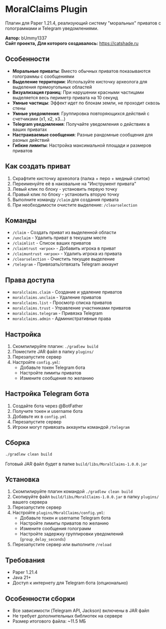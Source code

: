 # MoralClaims Plugin

Плагин для Paper 1.21.4, реализующий систему "моральных" приватов с голограммами и Telegram уведомлениями.

**Автор:** bUmmy1337  
**Сайт проекта, Для которого создавалось:** https://catshade.ru

## Особенности

- **Моральные приваты**: Вместо обычных приватов показываются голограммы с сообщениями
- **Выделение территории**: Используйте кисточку археолога для выделения прямоугольных областей
- **Визуализация границ**: При нарушении красными частицами выделяется весь периметр привата на 10 секунд
- **Умные частицы**: Эффект идет по блокам земли, не проходит сквозь стены
- **Умные уведомления**: Группировка повторяющихся действий с счетчиками (x1, x2, x3...)
- **Telegram уведомления**: Получайте уведомления о действиях в ваших приватах
- **Настраиваемые сообщения**: Разные рандомные сообщения для разных действий
- **Гибкие лимиты**: Настройка максимальной площади и размеров приватов

## Как создать приват

1. Скрафтите кисточку археолога (палка + перо + медный слиток)
2. Переименуйте её в наковальне на "Инструмент привата"
3. Левый клик по блоку - установить первую точку
4. Правый клик по блоку - установить вторую точку
5. Выполните команду `/claim` для создания привата
6. При необходимости очистите выделение: `/clearselection`

## Команды

- `/claim` - Создать приват из выделенной области
- `/unclaim` - Удалить приват в текущем месте
- `/claimlist` - Список ваших приватов
- `/claimtrust <игрок>` - Добавить игрока в приват
- `/claimuntrust <игрок>` - Удалить игрока из привата
- `/clearselection` - Очистить текущее выделение
- `/telegram` - Привязать/отвязать Telegram аккаунт

## Права доступа

- `moralclaims.claim` - Создание и удаление приватов
- `moralclaims.unclaim` - Удаление приватов
- `moralclaims.list` - Просмотр списка приватов
- `moralclaims.trust` - Управление участниками приватов
- `moralclaims.telegram` - Привязка Telegram
- `moralclaims.admin` - Административные права

## Настройка

1. Скомпилируйте плагин: `./gradlew build`
2. Поместите JAR файл в папку `plugins/`
3. Перезапустите сервер
4. Настройте `config.yml`:
   - Добавьте токен Telegram бота
   - Настройте лимиты приватов
   - Измените сообщения по желанию

## Настройка Telegram бота

1. Создайте бота через @BotFather
2. Получите токен и username бота
3. Добавьте их в `config.yml`
4. Перезапустите сервер
5. Игроки могут привязать аккаунты командой `/telegram`

## Сборка

```bash
./gradlew clean build
```

Готовый JAR файл будет в папке `build/libs/MoralClaims-1.0.0.jar`

## Установка

1. Скомпилируйте плагин командой `./gradlew clean build`
2. Скопируйте файл `build/libs/MoralClaims-1.0.0.jar` в папку `plugins/` вашего сервера
3. Перезапустите сервер
4. Настройте `plugins/MoralClaims/config.yml`:
   - Добавьте токен и username Telegram бота
   - Настройте лимиты приватов по желанию
   - Измените сообщения голограмм
   - Настройте задержку группировки уведомлений (`group_delay_seconds`)
5. Перезапустите сервер или выполните `/reload`

## Требования

- Paper 1.21.4
- Java 21+
- Доступ к интернету для Telegram бота (опционально)

## Особенности сборки

- Все зависимости (Telegram API, Jackson) включены в JAR файл
- Не требует дополнительных библиотек на сервере
- Размер итогового файла: ~11.5 МБ
